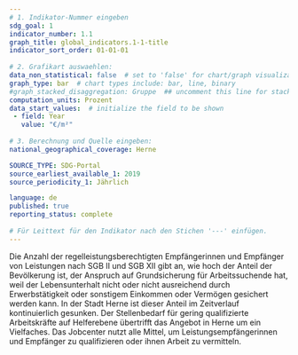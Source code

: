```yaml
---
# 1. Indikator-Nummer eingeben 
sdg_goal: 1 
indicator_number: 1.1
graph_title: global_indicators.1-1-title
indicator_sort_order: 01-01-01
 
# 2. Grafikart auswaehlen: 
data_non_statistical: false  # set to 'false' for chart/graph visualization 
graph_type: bar  # chart types include: bar, line, binary 
#graph_stacked_disaggregation: Gruppe  ## uncomment this line for stacked bars. eplace 'Geschlecht' with the field of aggregation. 
computation_units: Prozent   
data_start_values:  # initialize the field to be shown  
 - field: Year
   value: "€/m²"
 
# 3. Berechnung und Quelle eingeben: 
national_geographical_coverage: Herne

SOURCE_TYPE: SDG-Portal
source_earliest_available_1: 2019
source_periodicity_1: Jährlich

language: de   
published: true 
reporting_status: complete
 
# Für Leittext für den Indikator nach den Stichen '---' einfügen. 
---
```

Die Anzahl der regelleistungsberechtigten Empfängerinnen und Empfänger von Leistungen nach SGB II und SGB XII gibt an, wie hoch der Anteil der Bevölkerung ist, der Anspruch auf Grundsicherung für Arbeitssuchende hat, weil der Lebensunterhalt nicht oder nicht ausreichend durch Erwerbstätigkeit oder sonstigem Einkommen oder Vermögen gesichert werden kann. In der Stadt Herne ist dieser Anteil im Zeitverlauf kontinuierlich gesunken. Der Stellenbedarf für gering qualifizierte Arbeitskräfte auf Helferebene übertrifft das Angebot in Herne um ein Vielfaches. Das Jobcenter nutzt alle Mittel, um Leistungsempfängerinnen und Empfänger zu qualifizieren oder ihnen Arbeit zu vermitteln. <br>
